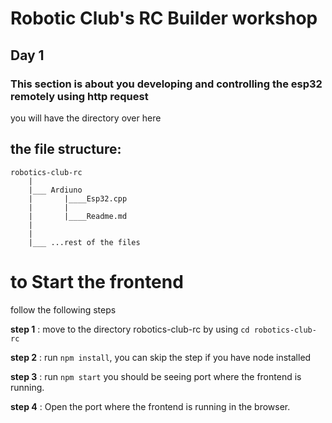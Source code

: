 # Robotic Club's RC Builder workshop
## Day 1
### This section is about you developing and controlling the esp32 remotely using http request

you will have the directory over here 

## the file structure:

    robotics-club-rc
        |
        |___ Ardiuno 
        |       |____Esp32.cpp
        |       |
        |       |____Readme.md
        |
        |
        |___ ...rest of the files

# to Start the frontend
follow the following steps

**step 1** : move to the directory robotics-club-rc by using `cd robotics-club-rc`

**step 2** : run `npm install`, you can skip the step if you have node installed

**step 3** : run `npm start` you should be seeing port where the frontend is running.

**step 4** : Open the port where the frontend is running in the browser.


